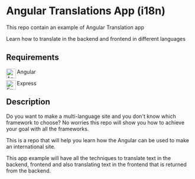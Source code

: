 # Angular Translations App (i18n)

This repo contain an example of Angular Translation app

Learn how to translate in the backend and frontend in different languages


## Requirements
Angular <img align="left" alt="Angular" width="26px" src="https://avatars0.githubusercontent.com/u/139426?s=200&v=4" />       

Express <img align="left" alt="Express" width="26px" src="https://avatars1.githubusercontent.com/u/5658226?s=200&v=4" /> 

## Description

Do you want to make a multi-language site and you don't know which framework to choose? No worries this repo will show you how to achieve your goal with all the frameworks.

This is a repo that will help you learn how the Angular can be used to make an international site.

This app example will have all the techniques to translate text in the backend, frontend and also translating text in the frontend that is returned from the backend.

